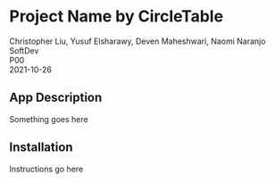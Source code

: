 # Project Name by CircleTable
Christopher Liu, Yusuf Elsharawy, Deven Maheshwari, Naomi Naranjo<br>
SoftDev<br>
P00<br>
2021-10-26

## App Description
Something goes here

## Installation
Instructions go here
